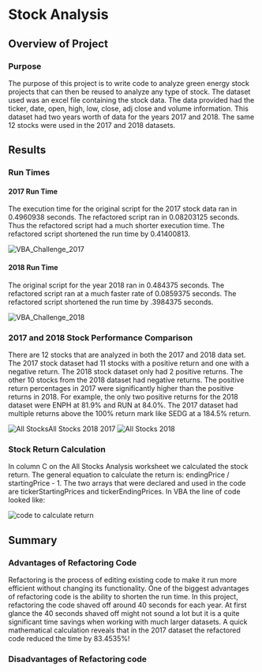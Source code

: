 # Stock Analysis 


## Overview of Project
### Purpose
The purpose of this project is to write code to analyze green energy stock projects that can then be reused to analyze any type of stock. The dataset used was an excel file containing the stock data. The data provided had the ticker, date, open, high, low, close, adj close and volume information. This dataset had two years worth of data for the years 2017 and 2018. The same 12 stocks were used in the 2017 and 2018 datasets. 

## Results
### Run Times
#### 2017 Run Time
The execution time for the original script for the 2017 stock data ran in 0.4960938 seconds. The refactored script ran in 0.08203125 seconds. Thus the refactored script had a much shorter execution time. The refactored script shortened the run time by 0.41400813.

![VBA_Challenge_2017](https://user-images.githubusercontent.com/111299372/195908973-7e2141ca-0252-4b00-a40c-5a386c36f8cd.png)

#### 2018 Run Time
The original script for the year 2018 ran in 0.484375 seconds. The refactored script ran at a much faster rate of 0.0859375 seconds. The refactored script shortened the run time by .3984375 seconds. 

![VBA_Challenge_2018](https://user-images.githubusercontent.com/111299372/195908991-a65c6877-8bed-4d73-abb4-e8a7e00f80aa.png)

### 2017 and 2018 Stock Performance Comparison
There are 12 stocks that are analyzed in both the 2017 and 2018 data set. The 2017 stock dataset had 11 stocks with a positive return and one with a negative return. The 2018 stock dataset only had 2 positive returns. The other 10 stocks from the 2018 dataset had negative returns. The positive return percentages in 2017 were significantly higher than the positive returns in 2018. For example, the only two positive returns for the 2018 dataset were ENPH at 81.9% and RUN at 84.0%. The 2017 dataset had multiple returns above the 100% return mark like SEDG at a 184.5% return. 

![All Stocks![All Stocks 2018](https://user-images.githubusercontent.com/111299372/195909048-1c557f9f-c6f5-4d1f-bb42-4946855bac5a.png)
 2017](https://user-images.githubusercontent.com/111299372/195909008-6a005977-e1e6-4195-b6b2-642f3e0f1b8c.png)
![All Stocks 2018](https://user-images.githubusercontent.com/111299372/195917308-2f864acd-516e-4c35-b620-235e8ff44a13.png)

### Stock Return Calculation
In column C on the All Stocks Analysis worksheet we calculated the stock return. The general equation to calculate the return is: endingPrice / startingPrice - 1. The two arrays that were declared and used in the code are tickerStartingPrices and tickerEndingPrices. In VBA the line of code looked like: 

![code to calculate return](https://user-images.githubusercontent.com/111299372/195909073-7e2d3b7e-51de-4996-b8d7-1b5debbd35c4.png)



## Summary 
### Advantages of Refactoring Code
Refactoring is the process of editing existing code to make it run more efficient without changing its functionality. One of the biggest advantages of refactoring code is the ability to shorten the run time. In this project, refactoring the code shaved off around 40 seconds for each year. At first glance the 40 seconds shaved off might not sound a lot but it is a quite significant time savings when working with much larger datasets. A quick mathematical calculation reveals that in the 2017 dataset the refactored code reduced the time by 83.4535%! 


### Disadvantages of Refactoring code
